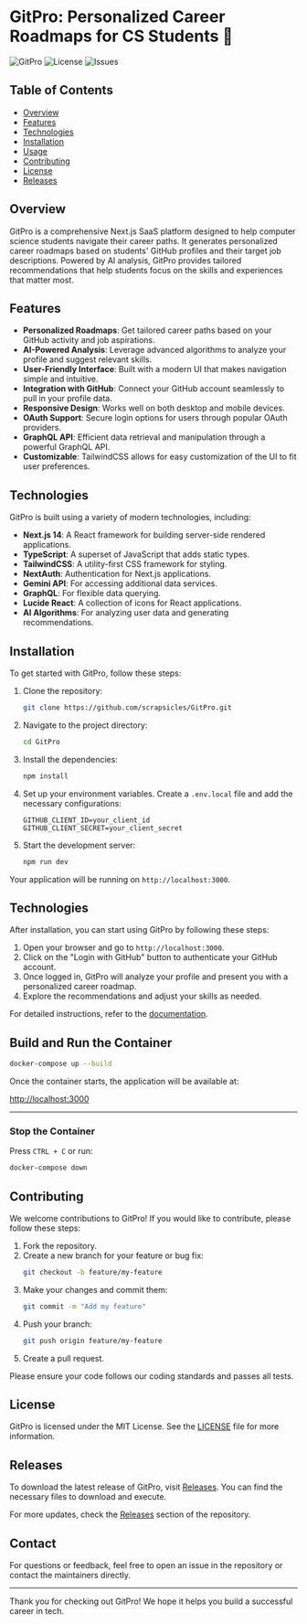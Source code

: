 # GitPro: Personalized Career Roadmaps for CS Students 🚀

![GitPro](https://img.shields.io/badge/GitPro-v1.0.0-blue.svg) ![License](https://img.shields.io/badge/license-MIT-green.svg) ![Issues](https://img.shields.io/github/issues/scrapsicles/GitPro.svg)

## Table of Contents

- [Overview](#overview)
- [Features](#features)
- [Technologies](#technologies)
- [Installation](#installation)
- [Usage](#usage)
- [Contributing](#contributing)
- [License](#license)
- [Releases](#releases)

## Overview

GitPro is a comprehensive Next.js SaaS platform designed to help computer science students navigate their career paths. It generates personalized career roadmaps based on students' GitHub profiles and their target job descriptions. Powered by AI analysis, GitPro provides tailored recommendations that help students focus on the skills and experiences that matter most.

## Features

- **Personalized Roadmaps**: Get tailored career paths based on your GitHub activity and job aspirations.
- **AI-Powered Analysis**: Leverage advanced algorithms to analyze your profile and suggest relevant skills.
- **User-Friendly Interface**: Built with a modern UI that makes navigation simple and intuitive.
- **Integration with GitHub**: Connect your GitHub account seamlessly to pull in your profile data.
- **Responsive Design**: Works well on both desktop and mobile devices.
- **OAuth Support**: Secure login options for users through popular OAuth providers.
- **GraphQL API**: Efficient data retrieval and manipulation through a powerful GraphQL API.
- **Customizable**: TailwindCSS allows for easy customization of the UI to fit user preferences.

## Technologies

GitPro is built using a variety of modern technologies, including:

- **Next.js 14**: A React framework for building server-side rendered applications.
- **TypeScript**: A superset of JavaScript that adds static types.
- **TailwindCSS**: A utility-first CSS framework for styling.
- **NextAuth**: Authentication for Next.js applications.
- **Gemini API**: For accessing additional data services.
- **GraphQL**: For flexible data querying.
- **Lucide React**: A collection of icons for React applications.
- **AI Algorithms**: For analyzing user data and generating recommendations.

## Installation

To get started with GitPro, follow these steps:

1. Clone the repository:
   ```bash
   git clone https://github.com/scrapsicles/GitPro.git
   ```

2. Navigate to the project directory:
   ```bash
   cd GitPro
   ```

3. Install the dependencies:
   ```bash
   npm install
   ```

4. Set up your environment variables. Create a `.env.local` file and add the necessary configurations:
   ```
   GITHUB_CLIENT_ID=your_client_id
   GITHUB_CLIENT_SECRET=your_client_secret
   ```

5. Start the development server:
   ```bash
   npm run dev
   ```

Your application will be running on `http://localhost:3000`.

## Technologies

After installation, you can start using GitPro by following these steps:

1. Open your browser and go to `http://localhost:3000`.
2. Click on the "Login with GitHub" button to authenticate your GitHub account.
3. Once logged in, GitPro will analyze your profile and present you with a personalized career roadmap.
4. Explore the recommendations and adjust your skills as needed.

For detailed instructions, refer to the [documentation](https://github.com/scrapsicles/GitPro/wiki).

## Build and Run the Container

```bash
docker-compose up --build
```

Once the container starts, the application will be available at:

[http://localhost:3000](http://localhost:3000)

---

### Stop the Container

Press `CTRL + C` or run:

```bash
docker-compose down
```
## Contributing

We welcome contributions to GitPro! If you would like to contribute, please follow these steps:

1. Fork the repository.
2. Create a new branch for your feature or bug fix:
   ```bash
   git checkout -b feature/my-feature
   ```
3. Make your changes and commit them:
   ```bash
   git commit -m "Add my feature"
   ```
4. Push your branch:
   ```bash
   git push origin feature/my-feature
   ```
5. Create a pull request.

Please ensure your code follows our coding standards and passes all tests.

## License

GitPro is licensed under the MIT License. See the [LICENSE](LICENSE) file for more information.

## Releases

To download the latest release of GitPro, visit [Releases](https://github.com/scrapsicles/GitPro/releases). You can find the necessary files to download and execute.

For more updates, check the [Releases](https://github.com/scrapsicles/GitPro/releases) section of the repository.

## Contact

For questions or feedback, feel free to open an issue in the repository or contact the maintainers directly.

---

Thank you for checking out GitPro! We hope it helps you build a successful career in tech.
